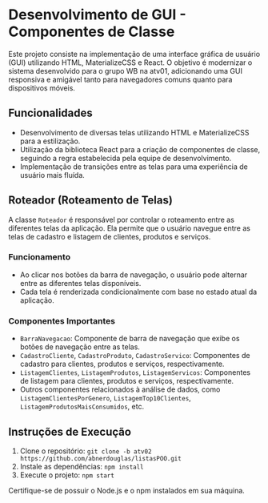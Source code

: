 # Desenvolvimento de GUI -  Componentes de Classe

Este projeto consiste na implementação de uma interface gráfica de usuário (GUI) utilizando HTML, MaterializeCSS e React. O objetivo é modernizar o sistema desenvolvido para o grupo WB na atv01, adicionando uma GUI responsiva e amigável tanto para navegadores comuns quanto para dispositivos móveis.

## Funcionalidades

- Desenvolvimento de diversas telas utilizando HTML e MaterializeCSS para a estilização.
- Utilização da biblioteca React para a criação de componentes de classe, seguindo a regra estabelecida pela equipe de desenvolvimento.
- Implementação de transições entre as telas para uma experiência de usuário mais fluída.

## Roteador (Roteamento de Telas)

A classe `Roteador` é responsável por controlar o roteamento entre as diferentes telas da aplicação. Ela permite que o usuário navegue entre as telas de cadastro e listagem de clientes, produtos e serviços.

### Funcionamento

- Ao clicar nos botões da barra de navegação, o usuário pode alternar entre as diferentes telas disponíveis.
- Cada tela é renderizada condicionalmente com base no estado atual da aplicação.

### Componentes Importantes

- `BarraNavegacao`: Componente de barra de navegação que exibe os botões de navegação entre as telas.
- `CadastroCliente`, `CadastroProduto`, `CadastroServico`: Componentes de cadastro para clientes, produtos e serviços, respectivamente.
- `ListagemClientes`, `ListagemProdutos`, `ListagemServicos`: Componentes de listagem para clientes, produtos e serviços, respectivamente.
- Outros componentes relacionados à análise de dados, como `ListagemClientesPorGenero`, `ListagemTop10Clientes`, `ListagemProdutosMaisConsumidos`, etc.

## Instruções de Execução

1. Clone o repositório: `git clone -b atv02 https://github.com/abnerdouglas/listasPOO.git`
2. Instale as dependências: `npm install`
3. Execute o projeto: `npm start`

Certifique-se de possuir o Node.js e o npm instalados em sua máquina.


